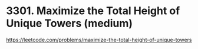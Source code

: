 # 3301. Maximize the Total Height of Unique Towers (medium)

https://leetcode.com/problems/maximize-the-total-height-of-unique-towers
